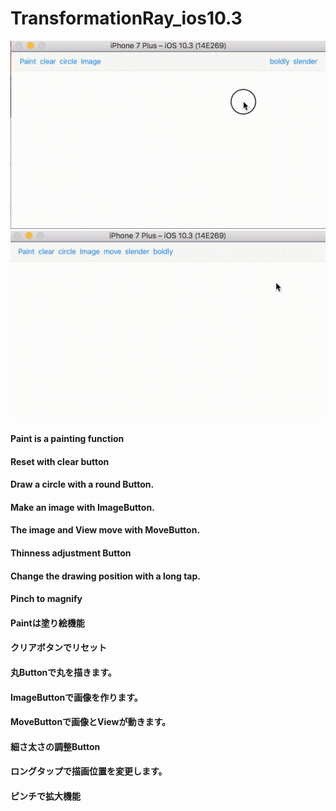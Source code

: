 # TransformationRay_ios10.3

![](https://github.com/daisukenagata/TransformationRay/blob/master/Movie_UIImage.gif?raw=true)
![](https://github.com/daisukenagata/TransformationRay/blob/master/Structure.gif?raw=true)


#### Paint is a painting function
#### Reset with clear button
#### Draw a circle with a round Button.
#### Make an image with ImageButton.
#### The image and View move with MoveButton.
#### Thinness adjustment Button
#### Change the drawing position with a long tap.
#### Pinch to magnify


#### Paintは塗り絵機能
#### クリアボタンでリセット
#### 丸Buttonで丸を描きます。
#### ImageButtonで画像を作ります。
#### MoveButtonで画像とViewが動きます。
#### 細さ太さの調整Button
#### ロングタップで描画位置を変更します。
#### ピンチで拡大機能
